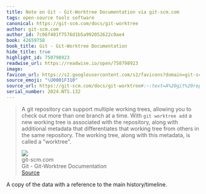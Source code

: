 ```yaml
---
title: Note on Git - Git-Worktree Documentation via git-scm.com
tags: open-source tools software
canonical: https://git-scm.com/docs/git-worktree
author: git-scm.com
author_id: 7c06f401f7576d1b5a992052622c0ae4
book: 42659758
book_title: Git - Git-Worktree Documentation
hide_title: true
highlight_id: 750798923
readwise_url: https://readwise.io/open/750798923
image:
favicon_url: https://s2.googleusercontent.com/s2/favicons?domain=git-scm.com
source_emoji: "\U0001F310"
source_url: https://git-scm.com/docs/git-worktree#:~:text=A%20git%20repository,called%20a%20%22worktree%22.
serial_number: 2024.NTS.132
---
```

> A git repository can support multiple working trees, allowing you to check out more than one branch at a time. With `git worktree add` a new working tree is associated with the repository, along with additional metadata that differentiates that working tree from others in the same repository. The working tree, along with this metadata, is called a "worktree".
> <div class="quoteback-footer"><div class="quoteback-avatar"><img class="mini-favicon" src="https://s2.googleusercontent.com/s2/favicons?domain=git-scm.com"></div><div class="quoteback-metadata"><div class="metadata-inner"><span style="display:none">FROM:</span><div aria-label="git-scm.com" class="quoteback-author"> git-scm.com</div><div aria-label="Git - Git-Worktree Documentation" class="quoteback-title"> Git - Git-Worktree Documentation</div></div></div><div class="quoteback-backlink"><a target="_blank" aria-label="go to the full text of this quotation" rel="noopener" href="https://git-scm.com/docs/git-worktree#:~:text=A%20git%20repository,called%20a%20%22worktree%22." class="quoteback-arrow"> Source</a></div></div>

A copy of the data with a reference to the main history/timeline.